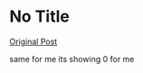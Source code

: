 # No Title

[Original Post](https://discourse.onlinedegree.iitm.ac.in/t/169029/507)

<p>same for me its showing 0 for me</p>